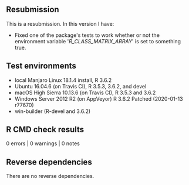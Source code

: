 ## Resubmission

This is a resubmission. In this version I have:

* Fixed one of the package's tests to work whether or not the environment
  variable '_R_CLASS_MATRIX_ARRAY_' is set to something true.


## Test environments

* local Manjaro Linux 18.1.4 install, R 3.6.2
* Ubuntu 16.04.6 (on Travis CI), R 3.5.3, 3.6.2, and devel
* macOS High Sierra 10.13.6 (on Travis CI), R 3.5.3 and 3.6.2
* Windows Server 2012 R2 (on AppVeyor) R 3.6.2 Patched (2020-01-13 r77670)
* win-builder (R-devel and 3.6.2)


## R CMD check results

0 errors | 0 warnings | 0 notes
  

## Reverse dependencies

There are no reverse dependencies.

